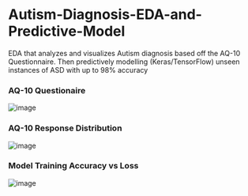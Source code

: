 # Autism-Diagnosis-EDA-and-Predictive-Model
EDA that analyzes and visualizes Autism diagnosis based off the AQ-10 Questionnaire. Then predictively modelling (Keras/TensorFlow) unseen instances of ASD with up to 98% accuracy


### AQ-10 Questionaire

![image](https://user-images.githubusercontent.com/87671757/222827344-cfee8ef4-40f8-4f85-8e87-820668f506a3.png)

### AQ-10 Response Distribution

![image](https://user-images.githubusercontent.com/87671757/222827032-464d975f-c445-4c2d-b6a1-9774f19d3213.png)


### Model Training Accuracy vs Loss

![image](https://user-images.githubusercontent.com/87671757/222826585-80c9eca4-4dee-426a-b0b9-99aa54fc824a.png)
